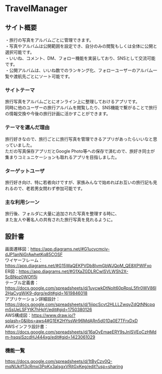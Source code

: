 # TravelManager

## サイト概要
・旅行の写真をアルバムごとに管理できます。<br>
・写真やアルバムは公開範囲を設定でき、自分のみの閲覧もしくは全体に公開と選択可能です。<br>
・いいね、コメント、DM、フォロー機能を実装しており、SNSとして交流可能です。<br>
・公開アルバムは、いいね数でのランキング化、フォローユーザーのアルバム一覧や渡航先ごとにソート可能です。

### サイトテーマ
旅行写真をアルバムごとにオンライン上に整理しておけるアプリです。<br>
同時に他のユーザーの旅行アルバムを閲覧したり、SNS機能で繋がることで旅行の情報交換や今後の旅行計画に活かすことができます。

### テーマを選んだ理由
旅行好きなので、旅行ごとに旅行写真を管理できるアプリがあったらいいなと思っていました。<br>
ただの写真保存アプリだとGoogle Photo等への保存で済むので、旅好き同士が集まりコミュニケーションも取れるアプリを目指しました。

### ターゲットユーザ
旅行好き向け、特に若者向けですが、家族みんなで始めればお互いの旅行記も見れるので、老若男女問わず参加可能です。

### 主な利用シーン
旅行後、フォルダに大量に追加された写真を整理する時に、<br>
また友人や著名人の共有された旅行写真を見れるように。

## 設計書
画面遷移図：https://app.diagrams.net/#G1ucycmcjv-dJP1anNiGrAwhetKq85COSF<br>
ワイヤーフレーム：https://app.diagrams.net/#G15WaQEKPVDb8IvmGbWJQpM_QE8XPWlFxo<br>
ER図：https://app.diagrams.net/#G1XaZGDLRCwlSVLWSh2X-ScBNoz0WOfI5j<br>
テーブル定義書：https://docs.google.com/spreadsheets/d/1uycwkDtNoIt60pRpsL5flr0WV86l2HaCvgWiK9-dgrg/edit#gid=1619846018<br>
アプリケーション詳細設計：https://docs.google.com/spreadsheets/d/1iiipcScvt2HLLLZwqyZdQtNNcpqmSsUeLSFYtK7hHpY/edit#gid=1750380126<br>
AWS構成図：https://www.draw.io/?splash=0&libs=aws4#G1EK2HYssWr96MdARn5d01Da0E7TFrxDxD<br>
AWSインフラ設計書：https://docs.google.com/spreadsheets/d/16aOvEmaeERY9sJnISVEoCzHMdm-hsqsiSzcdHJ444xg/edit#gid=1423061029

### 機能一覧
https://docs.google.com/spreadsheets/d/1tByCzv0Q-mqNUkif13cRmxi3PpKx3aIsgxVRjtGxKeg/edit?usp=sharing


